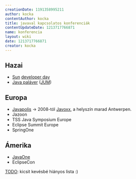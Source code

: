 ```yaml
---
creationDate: 1191358995211 
author: kocka 
contentAuthor: kocka 
title: javaval kapcsolatos konferenciák 
contentUpdateDate: 1213717766871 
name: konferencia 
layout: wiki 
date: 1213717766871 
creator: kocka 
---
```

## Hazai

*   [Sun](Sun.html) [developer day](sun%20developer%20day.html)
*   [Java paláver](http://www.jum.hu) ([JUM](Missing.html))

## Europa


*   [Javapolis](http://www.javapolis.com) -> 2008-tól [Javoxx](http://www.javoxx.com), a helyszín marad Antwerpen.
*   Jazoon
*   TSS Java Symposium Europe
*   Eclipse Summit Europe
*   SpringOne

## Ámerika

*   [JavaOne](JavaOne.html)
*   EclipseCon



[TODO](TODO.html): kicsit kevésbé hiányos lista :)
